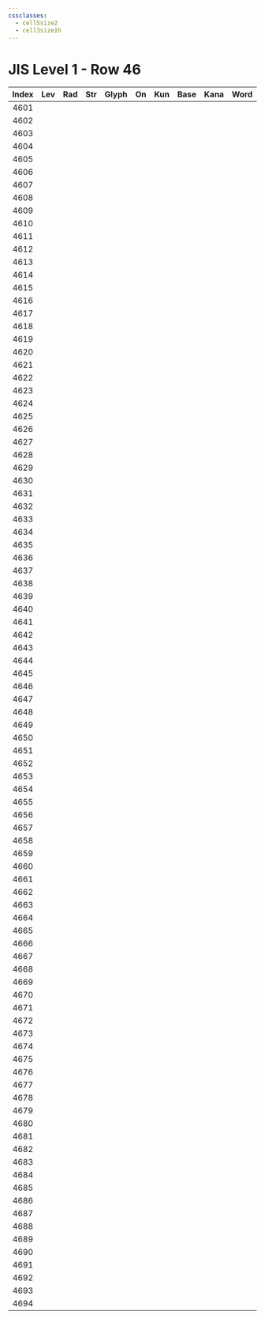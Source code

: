 ```yaml
---
cssclasses:
  - cell5size2
  - cell3size1h
---
```


# JIS Level 1 - Row 46

| Index | Lev | Rad | Str | Glyph | On  | Kun | Base | Kana | Word | Reading |
|:-----:|:---:|:---:|:---:|:-----:|:---:|:---:|:---- |:---- |:---- |:------- |
| 4601  |     |     |     |       |     |     |      |      |      |         |
| 4602  |     |     |     |       |     |     |      |      |      |         |
| 4603  |     |     |     |       |     |     |      |      |      |         |
| 4604  |     |     |     |       |     |     |      |      |      |         |
| 4605  |     |     |     |       |     |     |      |      |      |         |
| 4606  |     |     |     |       |     |     |      |      |      |         |
| 4607  |     |     |     |       |     |     |      |      |      |         |
| 4608  |     |     |     |       |     |     |      |      |      |         |
| 4609  |     |     |     |       |     |     |      |      |      |         |
| 4610  |     |     |     |       |     |     |      |      |      |         |
| 4611  |     |     |     |       |     |     |      |      |      |         |
| 4612  |     |     |     |       |     |     |      |      |      |         |
| 4613  |     |     |     |       |     |     |      |      |      |         |
| 4614  |     |     |     |       |     |     |      |      |      |         |
| 4615  |     |     |     |       |     |     |      |      |      |         |
| 4616  |     |     |     |       |     |     |      |      |      |         |
| 4617  |     |     |     |       |     |     |      |      |      |         |
| 4618  |     |     |     |       |     |     |      |      |      |         |
| 4619  |     |     |     |       |     |     |      |      |      |         |
| 4620  |     |     |     |       |     |     |      |      |      |         |
| 4621  |     |     |     |       |     |     |      |      |      |         |
| 4622  |     |     |     |       |     |     |      |      |      |         |
| 4623  |     |     |     |       |     |     |      |      |      |         |
| 4624  |     |     |     |       |     |     |      |      |      |         |
| 4625  |     |     |     |       |     |     |      |      |      |         |
| 4626  |     |     |     |       |     |     |      |      |      |         |
| 4627  |     |     |     |       |     |     |      |      |      |         |
| 4628  |     |     |     |       |     |     |      |      |      |         |
| 4629  |     |     |     |       |     |     |      |      |      |         |
| 4630  |     |     |     |       |     |     |      |      |      |         |
| 4631  |     |     |     |       |     |     |      |      |      |         |
| 4632  |     |     |     |       |     |     |      |      |      |         |
| 4633  |     |     |     |       |     |     |      |      |      |         |
| 4634  |     |     |     |       |     |     |      |      |      |         |
| 4635  |     |     |     |       |     |     |      |      |      |         |
| 4636  |     |     |     |       |     |     |      |      |      |         |
| 4637  |     |     |     |       |     |     |      |      |      |         |
| 4638  |     |     |     |       |     |     |      |      |      |         |
| 4639  |     |     |     |       |     |     |      |      |      |         |
| 4640  |     |     |     |       |     |     |      |      |      |         |
| 4641  |     |     |     |       |     |     |      |      |      |         |
| 4642  |     |     |     |       |     |     |      |      |      |         |
| 4643  |     |     |     |       |     |     |      |      |      |         |
| 4644  |     |     |     |       |     |     |      |      |      |         |
| 4645  |     |     |     |       |     |     |      |      |      |         |
| 4646  |     |     |     |       |     |     |      |      |      |         |
| 4647  |     |     |     |       |     |     |      |      |      |         |
| 4648  |     |     |     |       |     |     |      |      |      |         |
| 4649  |     |     |     |       |     |     |      |      |      |         |
| 4650  |     |     |     |       |     |     |      |      |      |         |
| 4651  |     |     |     |       |     |     |      |      |      |         |
| 4652  |     |     |     |       |     |     |      |      |      |         |
| 4653  |     |     |     |       |     |     |      |      |      |         |
| 4654  |     |     |     |       |     |     |      |      |      |         |
| 4655  |     |     |     |       |     |     |      |      |      |         |
| 4656  |     |     |     |       |     |     |      |      |      |         |
| 4657  |     |     |     |       |     |     |      |      |      |         |
| 4658  |     |     |     |       |     |     |      |      |      |         |
| 4659  |     |     |     |       |     |     |      |      |      |         |
| 4660  |     |     |     |       |     |     |      |      |      |         |
| 4661  |     |     |     |       |     |     |      |      |      |         |
| 4662  |     |     |     |       |     |     |      |      |      |         |
| 4663  |     |     |     |       |     |     |      |      |      |         |
| 4664  |     |     |     |       |     |     |      |      |      |         |
| 4665  |     |     |     |       |     |     |      |      |      |         |
| 4666  |     |     |     |       |     |     |      |      |      |         |
| 4667  |     |     |     |       |     |     |      |      |      |         |
| 4668  |     |     |     |       |     |     |      |      |      |         |
| 4669  |     |     |     |       |     |     |      |      |      |         |
| 4670  |     |     |     |       |     |     |      |      |      |         |
| 4671  |     |     |     |       |     |     |      |      |      |         |
| 4672  |     |     |     |       |     |     |      |      |      |         |
| 4673  |     |     |     |       |     |     |      |      |      |         |
| 4674  |     |     |     |       |     |     |      |      |      |         |
| 4675  |     |     |     |       |     |     |      |      |      |         |
| 4676  |     |     |     |       |     |     |      |      |      |         |
| 4677  |     |     |     |       |     |     |      |      |      |         |
| 4678  |     |     |     |       |     |     |      |      |      |         |
| 4679  |     |     |     |       |     |     |      |      |      |         |
| 4680  |     |     |     |       |     |     |      |      |      |         |
| 4681  |     |     |     |       |     |     |      |      |      |         |
| 4682  |     |     |     |       |     |     |      |      |      |         |
| 4683  |     |     |     |       |     |     |      |      |      |         |
| 4684  |     |     |     |       |     |     |      |      |      |         |
| 4685  |     |     |     |       |     |     |      |      |      |         |
| 4686  |     |     |     |       |     |     |      |      |      |         |
| 4687  |     |     |     |       |     |     |      |      |      |         |
| 4688  |     |     |     |       |     |     |      |      |      |         |
| 4689  |     |     |     |       |     |     |      |      |      |         |
| 4690  |     |     |     |       |     |     |      |      |      |         |
| 4691  |     |     |     |       |     |     |      |      |      |         |
| 4692  |     |     |     |       |     |     |      |      |      |         |
| 4693  |     |     |     |       |     |     |      |      |      |         |
| 4694  |     |     |     |       |     |     |      |      |      |         |
